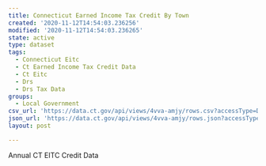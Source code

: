 ```yaml
---
title: Connecticut Earned Income Tax Credit By Town
created: '2020-11-12T14:54:03.236256'
modified: '2020-11-12T14:54:03.236265'
state: active
type: dataset
tags:
  - Connecticut Eitc
  - Ct Earned Income Tax Credit Data
  - Ct Eitc
  - Drs
  - Drs Tax Data
groups:
  - Local Government
csv_url: 'https://data.ct.gov/api/views/4vva-amjy/rows.csv?accessType=DOWNLOAD'
json_url: 'https://data.ct.gov/api/views/4vva-amjy/rows.json?accessType=DOWNLOAD'
layout: post

---
```

Annual CT EITC Credit Data
